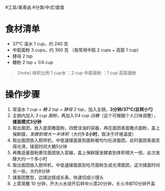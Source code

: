#工具/美善品 #分类/中式/面食  
# 食材清单

- 37°C 温水 1 cup，约 240 克
- 中筋面粉 3 cups，约 360 克 （我常用中筋 2 cups + 高筋 1 cup）
- 酵母 2 tsp
- 糖粉 2 tsp + 1/4 cup

>[!note] 体积比例 
>1 cup水 ：2 cup 中筋面粉 ：1 cup 高筋面粉

# 操作步骤

1. 常温水 *1 cup + 糖 2 tsp + 酵母 2 tsp*，加入主锅，**3分钟/37°C/反转小勺**
2. 主锅内加入 *3 cup 面粉*，再加入*1/4 cup 白糖*（这个可根据个人口味调整），**揉面模式3分钟**
3. 取出面团，放入底部撒面粉，四壁涂油的容器，再在面团表面撒点面粉，盖上保鲜膜，*发酵到增大一半体积*（大约**1-2小时**，取决于环境温度）
4. 取出面团放入厨师机，中低速揉面直到面粉被均匀吃进面团，此时面团表面变得光滑，揉面时间大概5分钟
5. 再撒适量面粉裹住面团放入容器，盖上保鲜膜发酵直到体积增大一倍，此次发酵大约一个多小时
6. 取出面团放入厨师机，中低速揉面直到吃尽面粉生成光滑面团，这次揉面时间长一些，大约8分钟
7. 揉面团整型，边揉边搓成长条，快速切成小馒头
8. 上蒸笼醒 10 分钟，开大火水烧开后转中火蒸20分钟，关火冷却10分钟开盖